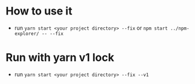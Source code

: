 # How to use it

- run `yarn start <your project directory> --fix` or `npm start ../npm-explorer/ -- --fix`

# Run with yarn v1 lock

- run `yarn start <your project directory> --fix --v1`